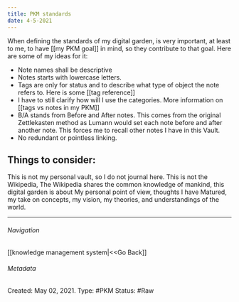 ```yaml
---
title: PKM standards
date: 4-5-2021
---
```

When defining the standards of my digital garden, is very important, at least to me, to have [[my PKM goal]] in mind, so they contribute to that goal. 
Here are some of my ideas for it:
- Note names shall be descriptive
- Notes starts with lowercase letters.
- Tags are only for status and to describe what type of object the note refers to. Here is some [[tag reference]]
- I have to still clarify how will I use the categories. More information on [[tags vs notes in my PKM]]
- B/A stands from Before and After notes. This comes from the original Zettlekasten method as Lumann would set each note before and after another note. This forces me to recall other notes I have in this Vault.
- No redundant or pointless linking.

## Things to consider:

This is not my personal vault, so I do not journal here.
This is not the Wikipedia, The Wikipedia shares the common knowledge of mankind, this digital garden is about My personal point of view, thoughts I have Matured, my take on concepts, my vision, my theories, and understandings of the world.


---
###### Navigation
[[knowledge management system|<<Go Back]]
###### Metadata
Created: May 02, 2021.
Type: #PKM
Status: #Raw


